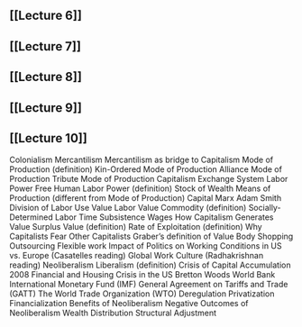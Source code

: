 ## [[Lecture 6]]



## [[Lecture 7]]



## [[Lecture 8]]


## [[Lecture 9]]



## [[Lecture 10]]



Colonialism
Mercantilism
Mercantilism as bridge to Capitalism 
Mode of Production (definition)
Kin-Ordered Mode of Production
Alliance Mode of Production
Tribute Mode of Production
Capitalism Exchange System
Labor Power
Free Human Labor Power (definition)
Stock of Wealth
Means of Production (different from Mode of Production)
Capital
Marx
Adam Smith
Division of Labor
Use Value
Labor Value
Commodity (definition)
Socially-Determined Labor Time
Subsistence Wages
How Capitalism Generates Value
Surplus Value (definition)
Rate of Exploitation (definition)
Why Capitalists Fear Other Capitalists
Graber’s definition of Value
Body Shopping
Outsourcing
Flexible work
Impact of Politics on Working Conditions in US vs. Europe (Casatelles reading)
Global Work Culture (Radhakrishnan reading)
Neoliberalism
Liberalism (definition)
Crisis of Capital Accumulation
2008 Financial and Housing Crisis in the US
Bretton Woods
World Bank
International Monetary Fund (IMF)
General Agreement on Tariffs and Trade (GATT)
The World Trade Organization (WTO)
Deregulation
Privatization
Financialization
Benefits of Neoliberalism
Negative Outcomes of Neoliberalism
Wealth Distribution
Structural Adjustment
